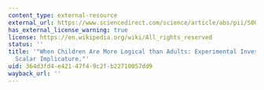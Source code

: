 ```yaml
---
content_type: external-resource
external_url: https://www.sciencedirect.com/science/article/abs/pii/S0010027700001141?via%3Dihub
has_external_license_warning: true
license: https://en.wikipedia.org/wiki/All_rights_reserved
status: ''
title: '"When Children Are More Logical than Adults: Experimental Investigations of
  Scalar Implicature."'
uid: 364d3fd4-e421-47f4-9c2f-b22710057dd9
wayback_url: ''
---
```

